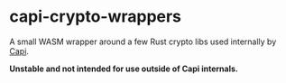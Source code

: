 # capi-crypto-wrappers

A small WASM wrapper around a few Rust crypto libs used internally by [Capi](https://github.com/paritytech/capi).

**Unstable and not intended for use outside of Capi internals.**
